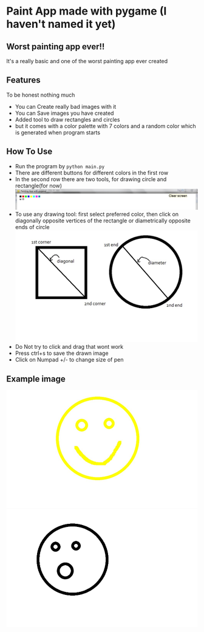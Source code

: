 # Paint App made with pygame (I haven't named it yet)

## Worst painting app ever!!
It's a really basic and one of the worst painting app ever created

## Features
To be honest nothing much
- You can Create really bad images with it
- You can Save images you have created
- Added tool to draw rectangles and circles
- but it comes with a color palette with 7 colors and a random color which is generated when program starts

## How To Use
- Run the program by ```python main.py```
- There are different buttons for different colors in the first row
- In the second row there are two tools, for drawing circle and rectangle(for now)
![toolbar](https://github.com/simplycode07/Paint-app-with-pygame/blob/master/img/app/toolbar.JPG)
- To use any drawing tool: first select preferred color, then click on diagonally opposite vertices of the rectangle or diametrically opposite ends of circle
![circle and rectangles](https://github.com/simplycode07/Paint-app-with-pygame/blob/master/img/app/circle_and_rectangle.jpg)
- Do Not try to click and drag that wont work
- Press ctrl+s to save the drawn image
- Click on Numpad +/- to change size of pen


## Example image
![smiley face](https://github.com/simplycode07/Paint-app-with-pygame/blob/master/example1.jpg)
![O face](https://github.com/simplycode07/Paint-app-with-pygame/blob/master/example2.jpg)